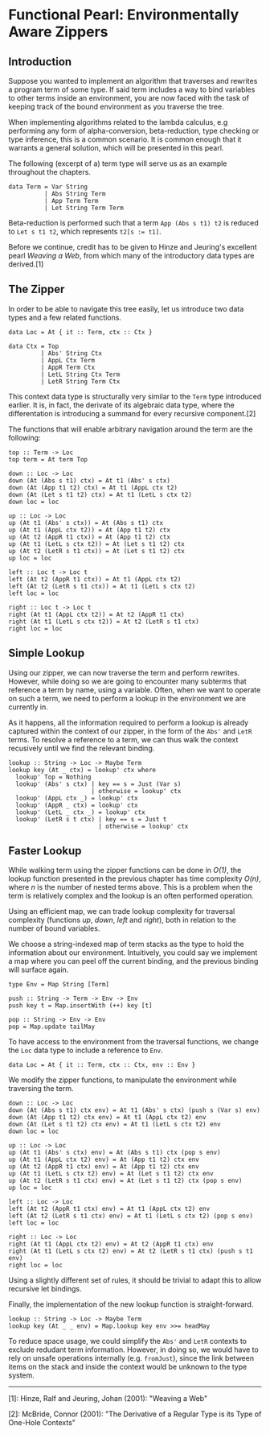 # Functional Pearl: Environmentally Aware Zippers

## Introduction

Suppose you wanted to implement an algorithm that traverses and rewrites a program term of some type. If said term includes a way to bind variables to other terms inside an environment, you are now faced with the task of keeping track of the bound environment as you traverse the tree.

When implementing algorithms related to the lambda calculus, e.g performing any form of alpha-conversion, beta-reduction, type checking or type inference, this is a common scenario. It is common enough that it warrants a general solution, which will be presented in this pearl.

The following (excerpt of a) term type will serve us as an example throughout the chapters.

    data Term = Var String
              | Abs String Term
              | App Term Term
              | Let String Term Term

Beta-reduction is performed such that a term `App (Abs s t1) t2` is reduced to `Let s t1 t2`, which represents `t2[s := t1]`.

Before we continue, credit has to be given to Hinze and Jeuring's excellent pearl _Weaving a Web_, from which many of the introductory data types are derived.[1]

## The Zipper

In order to be able to navigate this tree easily, let us introduce two data types and a few related functions.

    data Loc = At { it :: Term, ctx :: Ctx }

    data Ctx = Top
             | Abs' String Ctx
             | AppL Ctx Term
             | AppR Term Ctx
             | LetL String Ctx Term
             | LetR String Term Ctx

This context data type is structurally very similar to the `Term` type introduced earlier. It is, in fact, the derivate of its algebraic data type, where the differentation is introducing a summand for every recursive component.[2]

The functions that will enable arbitrary navigation around the term are the following:

    top :: Term -> Loc
    top term = At term Top

    down :: Loc -> Loc
    down (At (Abs s t1) ctx) = At t1 (Abs' s ctx)
    down (At (App t1 t2) ctx) = At t1 (AppL ctx t2)
    down (At (Let s t1 t2) ctx) = At t1 (LetL s ctx t2)
    down loc = loc

    up :: Loc -> Loc
    up (At t1 (Abs' s ctx)) = At (Abs s t1) ctx
    up (At t1 (AppL ctx t2)) = At (App t1 t2) ctx
    up (At t2 (AppR t1 ctx)) = At (App t1 t2) ctx
    up (At t1 (LetL s ctx t2)) = At (Let s t1 t2) ctx
    up (At t2 (LetR s t1 ctx)) = At (Let s t1 t2) ctx
    up loc = loc

    left :: Loc t -> Loc t
    left (At t2 (AppR t1 ctx)) = At t1 (AppL ctx t2)
    left (At t2 (LetR s t1 ctx)) = At t1 (LetL s ctx t2)
    left loc = loc

    right :: Loc t -> Loc t
    right (At t1 (AppL ctx t2)) = At t2 (AppR t1 ctx)
    right (At t1 (LetL s ctx t2)) = At t2 (LetR s t1 ctx)
    right loc = loc

## Simple Lookup

Using our zipper, we can now traverse the term and perform rewrites. However, while doing so we are going to encounter many subterms that reference a term by name, using a variable. Often, when we want to operate on such a term, we need to perform a lookup in the environment we are currently in.

As it happens, all the information required to perform a lookup is already captured within the context of our zipper, in the form of the `Abs'` and `LetR` terms. To resolve a reference to a term, we can thus walk the context recusively until we find the relevant binding.

    lookup :: String -> Loc -> Maybe Term
    lookup key (At _ ctx) = lookup' ctx where
      lookup' Top = Nothing
      lookup' (Abs' s ctx) | key == s = Just (Var s)
                           | otherwise = lookup' ctx
      lookup' (AppL ctx _) = lookup' ctx
      lookup' (AppR _ ctx) = lookup' ctx
      lookup' (LetL _ ctx _) = lookup' ctx
      lookup' (LetR s t ctx) | key == s = Just t
                             | otherwise = lookup' ctx


## Faster Lookup

While walking term using the zipper functions can be done in _O(1)_, the lookup function presented in the previous chapter has time complexity _O(n)_, where _n_ is the number of nested terms above. This is a problem when the term is relatively complex and the lookup is an often performed operation.

Using an efficient map, we can trade lookup complexity for traversal complexity (functions _up_, _down_, _left_ and _right_), both in relation to the number of bound variables.

We choose a string-indexed map of term stacks as the type to hold the information about our environment. Intuitively, you could say we implement a map where you can peel off the current binding, and the previous binding will surface again.

    type Env = Map String [Term]

    push :: String -> Term -> Env -> Env
    push key t = Map.insertWith (++) key [t]

    pop :: String -> Env -> Env
    pop = Map.update tailMay

To have access to the environment from the traversal functions, we change the `Loc` data type to include a reference to `Env`.

    data Loc = At { it :: Term, ctx :: Ctx, env :: Env }

We modify the zipper functions, to manipulate the environment while traversing the term.

    down :: Loc -> Loc
    down (At (Abs s t1) ctx env) = At t1 (Abs' s ctx) (push s (Var s) env)
    down (At (App t1 t2) ctx env) = At t1 (AppL ctx t2) env
    down (At (Let s t1 t2) ctx env) = At t1 (LetL s ctx t2) env
    down loc = loc

    up :: Loc -> Loc
    up (At t1 (Abs' s ctx) env) = At (Abs s t1) ctx (pop s env)
    up (At t1 (AppL ctx t2) env) = At (App t1 t2) ctx env
    up (At t2 (AppR t1 ctx) env) = At (App t1 t2) ctx env
    up (At t1 (LetL s ctx t2) env) = At (Let s t1 t2) ctx env
    up (At t2 (LetR s t1 ctx) env) = At (Let s t1 t2) ctx (pop s env)
    up loc = loc

    left :: Loc -> Loc
    left (At t2 (AppR t1 ctx) env) = At t1 (AppL ctx t2) env
    left (At t2 (LetR s t1 ctx) env) = At t1 (LetL s ctx t2) (pop s env)
    left loc = loc

    right :: Loc -> Loc
    right (At t1 (AppL ctx t2) env) = At t2 (AppR t1 ctx) env
    right (At t1 (LetL s ctx t2) env) = At t2 (LetR s t1 ctx) (push s t1 env)
    right loc = loc

Using a slightly different set of rules, it should be trivial to adapt this to allow recursive let bindings.

Finally, the implementation of the new lookup function is straight-forward.

    lookup :: String -> Loc -> Maybe Term
    lookup key (At _ _ env) = Map.lookup key env >>= headMay

To reduce space usage, we could simplify the `Abs'` and `LetR` contexts to exclude redudant term information. However, in doing so, we would have to rely on unsafe operations internally (e.g. `fromJust`), since the link between items on the stack and inside the context would be unknown to the type system.

---
    
[1]: Hinze, Ralf and Jeuring, Johan (2001): "Weaving a Web"

[2]: McBride, Connor (2001): "The Derivative of a Regular Type is its Type of One-Hole Contexts"